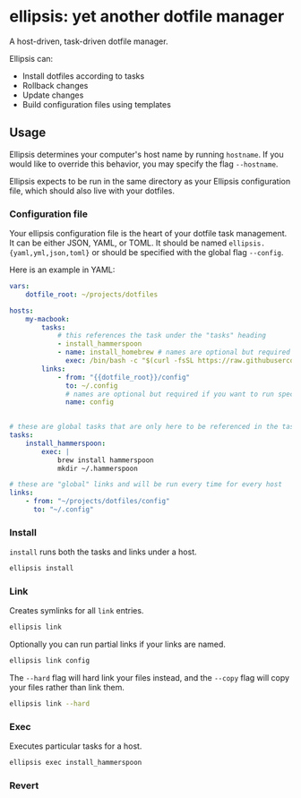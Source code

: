 # ellipsis: yet another dotfile manager

A host-driven, task-driven dotfile manager.

Ellipsis can:
- Install dotfiles according to tasks
- Rollback changes
- Update changes
- Build configuration files using templates

## Usage

Ellipsis determines your computer's host name by running `hostname`. If you would like to override this behavior, you may specify the flag `--hostname`.

Ellipsis expects to be run in the same directory as your Ellipsis configuration file, which should also live with your dotfiles.

### Configuration file

Your ellipsis configuration file is the heart of your dotfile task management. It can be either JSON, YAML, or TOML. It should be named `ellipsis.{yaml,yml,json,toml}` or should be specified with the global flag `--config`.

Here is an example in YAML:

``` yaml
vars:
    dotfile_root: ~/projects/dotfiles

hosts:
    my-macbook:
        tasks:
            # this references the task under the "tasks" heading
            - install_hammerspoon
            - name: install_homebrew # names are optional but required if you want to run with "exec"
              exec: /bin/bash -c "$(curl -fsSL https://raw.githubusercontent.com/Homebrew/install/HEAD/install.sh)"
        links:
            - from: "{{dotfile_root}}/config"
              to: ~/.config
              # names are optional but required if you want to run specifically
              name: config 
        

# these are global tasks that are only here to be referenced in the tasks heading
tasks:
    install_hammerspoon:
        exec: |
            brew install hammerspoon
            mkdir ~/.hammerspoon

# these are "global" links and will be run every time for every host
links:
    - from: "~/projects/dotfiles/config"
      to: "~/.config"
```

### Install

`install` runs both the tasks and links under a host.

``` sh
ellipsis install
```

### Link
Creates symlinks for all `link` entries.

``` sh
ellipsis link 

```

Optionally you can run partial links if your links are named.

``` sh
ellipsis link config
```

The `--hard` flag will hard link your files instead, and the `--copy` flag will copy your files rather than link them.

``` sh
ellipsis link --hard
```

### Exec
Executes particular tasks for a host.

``` sh
ellipsis exec install_hammerspoon
```

### Revert
